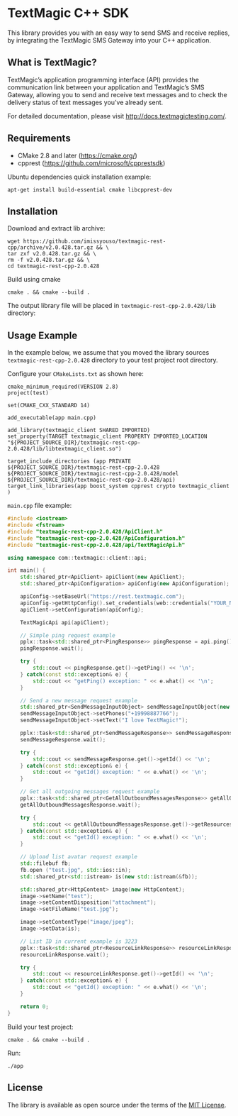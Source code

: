 # TextMagic C++ SDK

This library provides you with an easy way to send SMS and receive replies, by integrating the TextMagic SMS Gateway into your C++ application.

## What is TextMagic?
TextMagic’s application programming interface (API) provides the communication link between your application and TextMagic’s SMS Gateway, allowing you to send and receive text messages and to check the delivery status of text messages you’ve already sent.

For detailed documentation, please visit http://docs.textmagictesting.com/.

## Requirements

* CMake 2.8 and later (https://cmake.org/)
* cpprest (https://github.com/microsoft/cpprestsdk)

Ubuntu dependencies quick installation example:
```shell
apt-get install build-essential cmake libcpprest-dev
```

## Installation

Download and extract lib archive:
```shell
wget https://github.com/imissyouso/textmagic-rest-cpp/archive/v2.0.428.tar.gz && \
tar zxf v2.0.428.tar.gz && \
rm -f v2.0.428.tar.gz && \
cd textmagic-rest-cpp-2.0.428
```
Build using cmake
```shell
cmake . && cmake --build .
```
The output library file will be placed in `textmagic-rest-cpp-2.0.428/lib` directory:

## Usage Example
In the example below, we assume that you moved the library sources `textmagic-rest-cpp-2.0.428` directory to your test project root directory.

Configure your `CMakeLists.txt` as shown here:
```shell
cmake_minimum_required(VERSION 2.8)
project(test)

set(CMAKE_CXX_STANDARD 14)

add_executable(app main.cpp)

add_library(textmagic_client SHARED IMPORTED)
set_property(TARGET textmagic_client PROPERTY IMPORTED_LOCATION "${PROJECT_SOURCE_DIR}/textmagic-rest-cpp-2.0.428/lib/libtextmagic_client.so")

target_include_directories (app PRIVATE ${PROJECT_SOURCE_DIR}/textmagic-rest-cpp-2.0.428 ${PROJECT_SOURCE_DIR}/textmagic-rest-cpp-2.0.428/model ${PROJECT_SOURCE_DIR}/textmagic-rest-cpp-2.0.428/api)
target_link_libraries(app boost_system cpprest crypto textmagic_client )
```

`main.cpp` file example:
```cpp
#include <iostream>
#include <fstream>
#include "textmagic-rest-cpp-2.0.428/ApiClient.h"
#include "textmagic-rest-cpp-2.0.428/ApiConfiguration.h"
#include "textmagic-rest-cpp-2.0.428/api/TextMagicApi.h"

using namespace com::textmagic::client::api;

int main() {
    std::shared_ptr<ApiClient> apiClient(new ApiClient);
    std::shared_ptr<ApiConfiguration> apiConfig(new ApiConfiguration);

    apiConfig->setBaseUrl("https://rest.textmagic.com");
    apiConfig->getHttpConfig().set_credentials(web::credentials("YOUR_NAME", "YOUR_PASSWORD"));
    apiClient->setConfiguration(apiConfig);

    TextMagicApi api(apiClient);

    // Simple ping request example
    pplx::task<std::shared_ptr<PingResponse>> pingResponse = api.ping();
    pingResponse.wait();

    try {
        std::cout << pingResponse.get()->getPing() << '\n';
    } catch(const std::exception& e) {
        std::cout << "getPing() exception: " << e.what() << '\n';
    }

    // Send a new message request example
    std::shared_ptr<SendMessageInputObject> sendMessageInputObject(new SendMessageInputObject);
    sendMessageInputObject->setPhones("+19998887766");
    sendMessageInputObject->setText("I love TextMagic!");

    pplx::task<std::shared_ptr<SendMessageResponse>> sendMessageResponse = api.sendMessage(sendMessageInputObject, false);
    sendMessageResponse.wait();

    try {
        std::cout << sendMessageResponse.get()->getId() << '\n';
    } catch(const std::exception& e) {
        std::cout << "getId() exception: " << e.what() << '\n';
    }

    // Get all outgoing messages request example
    pplx::task<std::shared_ptr<GetAllOutboundMessagesResponse>> getAllOutboundMessagesResponse = api.getAllOutboundMessages(boost::none, boost::none, boost::none);
    getAllOutboundMessagesResponse.wait();

    try {
        std::cout << getAllOutboundMessagesResponse.get()->getResources()[0]->getId() << '\n';
    } catch(const std::exception& e) {
        std::cout << "getId() exception: " << e.what() << '\n';
    }

    // Upload list avatar request example
    std::filebuf fb;
    fb.open ("test.jpg", std::ios::in);
    std::shared_ptr<std::istream> is(new std::istream(&fb));

    std::shared_ptr<HttpContent> image(new HttpContent);
    image->setName("test");
    image->setContentDisposition("attachment");
    image->setFileName("test.jpg");

    image->setContentType("image/jpeg");
    image->setData(is);

    // List ID in current example is 3223
    pplx::task<std::shared_ptr<ResourceLinkResponse>> resourceLinkResponse = api.uploadListAvatar(image, 3223);
    resourceLinkResponse.wait();

    try {
        std::cout << resourceLinkResponse.get()->getId() << '\n';
    } catch(const std::exception& e) {
        std::cout << "getId() exception: " << e.what() << '\n';
    }

    return 0;
}
```
Build your test project:
```shell
cmake . && cmake --build .
```
Run:
```shell
./app
```

## License

The library is available as open source under the terms of the [MIT License](http://opensource.org/licenses/MIT).